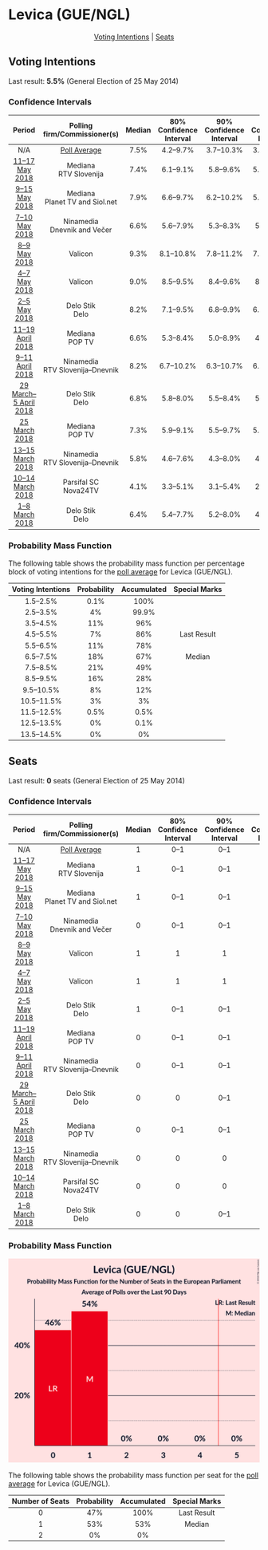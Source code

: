 # Levica (GUE/NGL)

<p align="center"><a href="#voting-intentions">Voting Intentions</a> | <a href="#seats">Seats</a></p>

## Voting Intentions

Last result: **5.5%** (General Election of 25 May 2014)

### Confidence Intervals

| Period     | Polling firm/Commissioner(s) | Median | 80% Confidence Interval | 90% Confidence Interval | 95% Confidence Interval | 99% Confidence Interval |
|:----------:|:----------------:|:-----------:|:-----------------------:|:-----------------------:|:-----------------------:|:-----------------------:|
| N/A | [Poll Average](average.html) | 7.5% | 4.2–9.7% | 3.7–10.3% | 3.4–10.7% | 2.9–11.6% |
| [11–17 May 2018](2018-05-17-Mediana.html) | Mediana <br> RTV Slovenija | 7.4% | 6.1–9.1% | 5.8–9.6% | 5.5–10.0% | 4.9–10.9% |
| [9–15 May 2018](2018-05-15-Mediana.html) | Mediana <br> Planet TV and Siol.net | 7.9% | 6.6–9.7% | 6.2–10.2% | 5.9–10.7% | 5.3–11.6% |
| [7–10 May 2018](2018-05-10-Ninamedia.html) | Ninamedia <br> Dnevnik and Večer | 6.6% | 5.6–7.9% | 5.3–8.3% | 5.1–8.6% | 4.6–9.3% |
| [8–9 May 2018](2018-05-09-Valicon.html) | Valicon | 9.3% | 8.1–10.8% | 7.8–11.2% | 7.5–11.5% | 7.0–12.3% |
| [4–7 May 2018](2018-05-07-Valicon.html) | Valicon | 9.0% | 8.5–9.5% | 8.4–9.6% | 8.2–9.8% | 8.0–10.0% |
| [2–5 May 2018](2018-05-05-DeloStik.html) | Delo Stik <br> Delo | 8.2% | 7.1–9.5% | 6.8–9.9% | 6.5–10.2% | 6.0–10.9% |
| [11–19 April 2018](2018-04-19-Mediana.html) | Mediana <br> POP TV | 6.6% | 5.3–8.4% | 5.0–8.9% | 4.6–9.4% | 4.1–10.3% |
| [9–11 April 2018](2018-04-11-Ninamedia.html) | Ninamedia <br> RTV Slovenija–Dnevnik | 8.2% | 6.7–10.2% | 6.3–10.7% | 6.0–11.2% | 5.3–12.2% |
| [29 March–5 April 2018](2018-04-05-DeloStik.html) | Delo Stik <br> Delo | 6.8% | 5.8–8.0% | 5.5–8.4% | 5.2–8.7% | 4.8–9.3% |
| [25 March 2018](2018-03-25-Mediana.html) | Mediana <br> POP TV | 7.3% | 5.9–9.1% | 5.5–9.7% | 5.2–10.1% | 4.6–11.1% |
| [13–15 March 2018](2018-03-15-Ninamedia.html) | Ninamedia <br> RTV Slovenija–Dnevnik | 5.8% | 4.6–7.6% | 4.3–8.0% | 4.0–8.5% | 3.5–9.4% |
| [10–14 March 2018](2018-03-14-ParsifalSC.html) | Parsifal SC <br> Nova24TV | 4.1% | 3.3–5.1% | 3.1–5.4% | 2.9–5.7% | 2.6–6.3% |
| [1–8 March 2018](2018-03-08-DeloStik.html) | Delo Stik <br> Delo | 6.4% | 5.4–7.7% | 5.2–8.0% | 4.9–8.3% | 4.5–8.9% |

### Probability Mass Function

The following table shows the probability mass function per percentage block of voting intentions for the [poll average](average.html) for Levica (GUE/NGL).

| Voting Intentions | Probability | Accumulated | Special Marks |
|:-----------------:|:-----------:|:-----------:|:-------------:|
| 1.5–2.5% | 0.1% | 100% |  |
| 2.5–3.5% | 4% | 99.9% |  |
| 3.5–4.5% | 11% | 96% |  |
| 4.5–5.5% | 7% | 86% | Last Result |
| 5.5–6.5% | 11% | 78% |  |
| 6.5–7.5% | 18% | 67% | Median |
| 7.5–8.5% | 21% | 49% |  |
| 8.5–9.5% | 16% | 28% |  |
| 9.5–10.5% | 8% | 12% |  |
| 10.5–11.5% | 3% | 3% |  |
| 11.5–12.5% | 0.5% | 0.5% |  |
| 12.5–13.5% | 0% | 0.1% |  |
| 13.5–14.5% | 0% | 0% |  |


## Seats

Last result: **0** seats (General Election of 25 May 2014)

### Confidence Intervals

| Period     | Polling firm/Commissioner(s) | Median | 80% Confidence Interval | 90% Confidence Interval | 95% Confidence Interval | 99% Confidence Interval |
|:----------:|:----------------:|:------:|:-----------------------:|:-----------------------:|:-----------------------:|:-----------------------:|
| N/A | [Poll Average](average.html) | 1 | 0–1 | 0–1 | 0–1 | 0–1 |
| [11–17 May 2018](2018-05-17-Mediana.html) | Mediana <br> RTV Slovenija | 1 | 0–1 | 0–1 | 0–1 | 0–1 |
| [9–15 May 2018](2018-05-15-Mediana.html) | Mediana <br> Planet TV and Siol.net | 1 | 0–1 | 0–1 | 0–1 | 0–1 |
| [7–10 May 2018](2018-05-10-Ninamedia.html) | Ninamedia <br> Dnevnik and Večer | 0 | 0–1 | 0–1 | 0–1 | 0–1 |
| [8–9 May 2018](2018-05-09-Valicon.html) | Valicon | 1 | 1 | 1 | 1 | 0–1 |
| [4–7 May 2018](2018-05-07-Valicon.html) | Valicon | 1 | 1 | 1 | 1 | 1 |
| [2–5 May 2018](2018-05-05-DeloStik.html) | Delo Stik <br> Delo | 1 | 0–1 | 0–1 | 0–1 | 0–1 |
| [11–19 April 2018](2018-04-19-Mediana.html) | Mediana <br> POP TV | 0 | 0–1 | 0–1 | 0–1 | 0–1 |
| [9–11 April 2018](2018-04-11-Ninamedia.html) | Ninamedia <br> RTV Slovenija–Dnevnik | 0 | 0–1 | 0–1 | 0–1 | 0–1 |
| [29 March–5 April 2018](2018-04-05-DeloStik.html) | Delo Stik <br> Delo | 0 | 0 | 0–1 | 0–1 | 0–1 |
| [25 March 2018](2018-03-25-Mediana.html) | Mediana <br> POP TV | 0 | 0–1 | 0–1 | 0–1 | 0–1 |
| [13–15 March 2018](2018-03-15-Ninamedia.html) | Ninamedia <br> RTV Slovenija–Dnevnik | 0 | 0 | 0 | 0–1 | 0–1 |
| [10–14 March 2018](2018-03-14-ParsifalSC.html) | Parsifal SC <br> Nova24TV | 0 | 0 | 0 | 0 | 0 |
| [1–8 March 2018](2018-03-08-DeloStik.html) | Delo Stik <br> Delo | 0 | 0 | 0–1 | 0–1 | 0–1 |

### Probability Mass Function

![Graph with seats probability mass function not yet produced](average-seats-pmf-levicaguengl.png "Seats Probability Mass Function")

The following table shows the probability mass function per seat for the [poll average](average.html) for Levica (GUE/NGL).

| Number of Seats | Probability | Accumulated | Special Marks |
|:---------------:|:-----------:|:-----------:|:-------------:|
| 0 | 47% | 100% | Last Result |
| 1 | 53% | 53% | Median |
| 2 | 0% | 0% |  |



